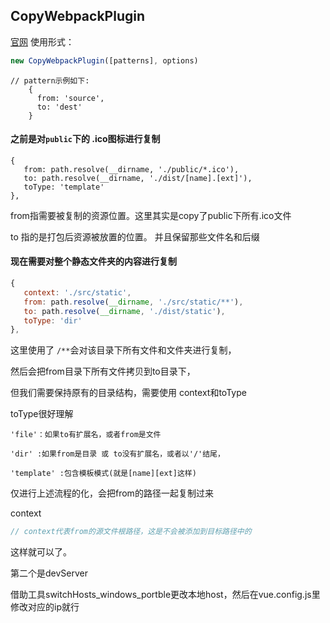 

## CopyWebpackPlugin

[官网](https://webpack.js.org/plugins/copy-webpack-plugin/)
使用形式：

```js
new CopyWebpackPlugin([patterns], options)
```

```
// pattern示例如下: 
	{ 
      from: 'source', 
      to: 'dest' 
    }
```

#### 之前是对`public`下的 .ico图标进行复制

```
{
   from: path.resolve(__dirname, './public/*.ico'),
   to: path.resolve(__dirname, './dist/[name].[ext]'),
   toType: 'template'
},
```

from指需要被复制的资源位置。这里其实是copy了public下所有.ico文件

to 指的是打包后资源被放置的位置。 并且保留那些文件名和后缀

#### 现在需要对整个静态文件夹的内容进行复制

```js
{
   context: './src/static',
   from: path.resolve(__dirname, './src/static/**'),
   to: path.resolve(__dirname, './dist/static'),
   toType: 'dir'
},
```

这里使用了 `/**`会对该目录下所有文件和文件夹进行复制，

然后会把from目录下所有文件拷贝到to目录下，

但我们需要保持原有的目录结构，需要使用 context和toType

toType很好理解

```
'file'：如果to有扩展名，或者from是文件

'dir' :如果from是目录 或 to没有扩展名，或者以'/'结尾，

'template' :包含模板模式(就是[name][ext]这样)
```

仅进行上述流程的化，会把from的路径一起复制过来

context

```js
// context代表from的源文件根路径，这是不会被添加到目标路径中的
```

这样就可以了。

第二个是devServer

借助工具switchHosts_windows_portble更改本地host，然后在vue.config.js里修改对应的ip就行
